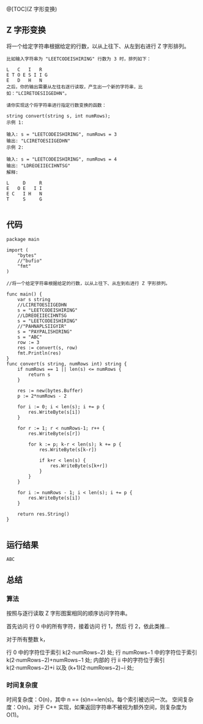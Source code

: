 @[TOC](Z 字形变换)

## Z 字形变换

将一个给定字符串根据给定的行数，以从上往下、从左到右进行 Z 字形排列。


```
比如输入字符串为 "LEETCODEISHIRING" 行数为 3 时，排列如下：

L   C   I   R
E T O E S I I G
E   D   H   N
之后，你的输出需要从左往右逐行读取，产生出一个新的字符串，比如："LCIRETOESIIGEDHN"。

请你实现这个将字符串进行指定行数变换的函数：

string convert(string s, int numRows);
示例 1:

输入: s = "LEETCODEISHIRING", numRows = 3
输出: "LCIRETOESIIGEDHN"
示例 2:

输入: s = "LEETCODEISHIRING", numRows = 4
输出: "LDREOEIIECIHNTSG"
解释:

L     D     R
E   O E   I I
E C   I H   N
T     S     G


```



## 代码
```text
package main

import (
	"bytes"
	//"bufio"
	"fmt"
)

//将一个给定字符串根据给定的行数，以从上往下、从左到右进行 Z 字形排列。

func main() {
	var s string
	//LCIRETOESIIGEDHN
	s = "LEETCODEISHIRING"
	//LDREOEIIECIHNTSG
	s = "LEETCODEISHIRING"
	//"PAHNAPLSIIGYIR"
	s = "PAYPALISHIRING"
	s = "ABC"
	row := 3
	res := convert(s, row)
	fmt.Println(res)
}
func convert(s string, numRows int) string {
	if numRows == 1 || len(s) <= numRows {
		return s
	}

	res := new(bytes.Buffer)
	p := 2*numRows - 2

	for i := 0; i < len(s); i += p {
		res.WriteByte(s[i])
	}

	for r := 1; r < numRows-1; r++ {
		res.WriteByte(s[r])

		for k := p; k-r < len(s); k += p {
			res.WriteByte(s[k-r])

			if k+r < len(s) {
				res.WriteByte(s[k+r])
			}
		}
	}

	for i := numRows - 1; i < len(s); i += p {
		res.WriteByte(s[i])
	}

	return res.String()
}


```


## 运行结果
```
ABC

```


## 总结

### 算法

按照与逐行读取 Z 字形图案相同的顺序访问字符串。

首先访问 行 0 中的所有字符，接着访问 行 1，然后 行 2，依此类推...

对于所有整数 k，

行 0 中的字符位于索引 k(2⋅numRows−2) 处;
行 numRows−1 中的字符位于索引 k(2⋅numRows−2)+numRows−1 处;
内部的 行 ii 中的字符位于索引 k(2⋅numRows−2)+i 以及 (k+1)(2⋅numRows−2)−i 处;



### 时间复杂度

时间复杂度：O(n)，其中 n == (s)n==len(s)。每个索引被访问一次。
空间复杂度：O(n)。对于 C++ 实现，如果返回字符串不被视为额外空间，则复杂度为 O(1)。







